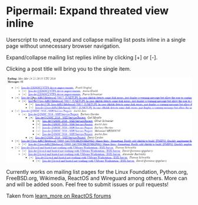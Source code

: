 # Pipermail: Expand threated view inline

Userscript to read, expand and collapse mailing list posts inline in a single page without unnecessary browser navigation.

Expand/collapse mailing list replies inline by clicking [+] or [-].

Clicking a post title will bring you to the single item.

![Demonstration](screencast.gif?raw=true "Demonstration")

Currently works on mailing list pages for the Linux Foundation, Python.org, FreeBSD.org, Wikimedia, ReactOS and Wireguard among others. More can and will be added soon. Feel free to submit issues or pull requests!

Taken from [learn_more on ReactOS forums](https://reactos.org/forum/viewtopic.php?t=14749)
